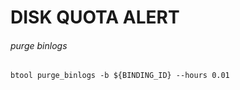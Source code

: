 # DISK QUOTA ALERT

###### purge binlogs
```MARKDOWN
btool purge_binlogs -b ${BINDING_ID} --hours 0.01
```

